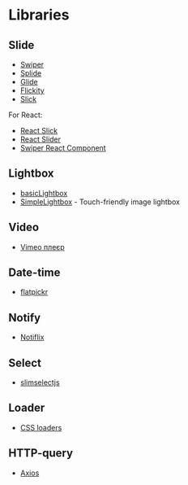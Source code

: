 # Libraries

## Slide

- [Swiper](https://swiperjs.com/)
- [Splide](https://splidejs.com/)
- [Glide](https://glidejs.com/)
- [Flickity](https://flickity.metafizzy.co/)
- [Slick](https://kenwheeler.github.io/slick/)

For React:

- [React Slick](https://react-slick.neostack.com/)
- [React Slider](https://www.npmjs.com/package/react-slider)
- [Swiper React Component](https://swiperjs.com/react)

## Lightbox

- [basicLightbox](https://basiclightbox.electerious.com)
- [SimpleLightbox](https://simplelightbox.com/) - Touch-friendly image lightbox

## Video

- [Vimeo плеєр](https://github.com/vimeo/player.js/#vimeo-player-api)

## Date-time

- [flatpickr](https://flatpickr.js.org/)

## Notify

- [Notiflix](https://github.com/notiflix/Notiflix#readme)

## Select

- [slimselectjs](https://slimselectjs.com/)

## Loader

- [CSS loaders](https://cssloaders.github.io/)

## HTTP-query

- [Axios](https://axios-http.com/)
